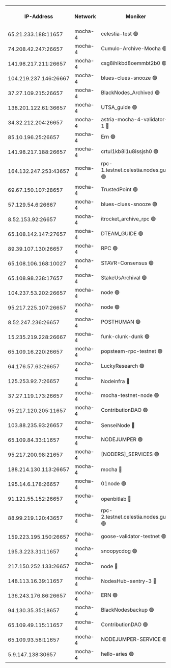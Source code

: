 


<table><tr><th>IP-Address</th><th>Network</th><th>Moniker</th><th>Latest Block Height</th><th>Earliest Block Height</th><th>Catching Up</th><th>Tx Index</th><th>Voting Power</th><th>Version</th><th>Scan Time</th></tr><tr><td>65.21.233.188:11657</td><td>mocha-4</td><td>celestia-test 🟢</td><td>4603616</td><td>0</td><td>False</td><td>on</td><td>0</td><td>3.3.1-mocha</td><td>2025-02-09T15:59:54.820859883UTC</td></tr><tr><td>74.208.42.247:26657</td><td>mocha-4</td><td>Cumulo-Archive-Mocha 🟢</td><td>4603584</td><td>1</td><td>False</td><td>on</td><td>0</td><td>3.3.1-mocha</td><td>2025-02-09T15:57:09.655419899UTC</td></tr><tr><td>141.98.217.211:26657</td><td>mocha-4</td><td>csg8ihlkbd8oemmbt2b0 🟢</td><td>4603585</td><td>1</td><td>False</td><td>on</td><td>0</td><td>3.3.0-mocha</td><td>2025-02-09T15:57:18.608707579UTC</td></tr><tr><td>104.219.237.146:26667</td><td>mocha-4</td><td>blues-clues-snooze 🟢</td><td>4603585</td><td>1</td><td>False</td><td>off</td><td>0</td><td>3.2.0-mocha</td><td>2025-02-09T15:57:19.289979900UTC</td></tr><tr><td>37.27.109.215:26657</td><td>mocha-4</td><td>BlackNodes_Archived 🟢</td><td>4603587</td><td>1</td><td>False</td><td>off</td><td>0</td><td>3.3.0-mocha</td><td>2025-02-09T15:57:25.790427622UTC</td></tr><tr><td>138.201.122.61:36657</td><td>mocha-4</td><td>UTSA_guide 🟢</td><td>4603587</td><td>1</td><td>False</td><td>on</td><td>0</td><td>3.3.1-mocha</td><td>2025-02-09T15:57:28.165275579UTC</td></tr><tr><td>34.32.212.204:26657</td><td>mocha-4</td><td>astria-mocha-4-validator-1 🔴</td><td>4603587</td><td>1</td><td>False</td><td>on</td><td>10509044</td><td>3.3.1-mocha</td><td>2025-02-09T15:57:28.560496179UTC</td></tr><tr><td>85.10.196.25:26657</td><td>mocha-4</td><td>Ern 🟢</td><td>4603589</td><td>1</td><td>False</td><td>on</td><td>0</td><td>3.3.1-mocha</td><td>2025-02-09T15:57:34.958189199UTC</td></tr><tr><td>141.98.217.188:26657</td><td>mocha-4</td><td>crtul1kb8i1u8issjsh0 🟢</td><td>4603591</td><td>1</td><td>False</td><td>on</td><td>0</td><td>3.3.0-mocha</td><td>2025-02-09T15:57:48.942023179UTC</td></tr><tr><td>164.132.247.253:43657</td><td>mocha-4</td><td>rpc-1.testnet.celestia.nodes.guru 🟢</td><td>4603598</td><td>1</td><td>False</td><td>on</td><td>0</td><td>3.3.1-mocha</td><td>2025-02-09T15:58:25.559996554UTC</td></tr><tr><td>69.67.150.107:28657</td><td>mocha-4</td><td>TrustedPoint 🟢</td><td>4603603</td><td>1</td><td>False</td><td>on</td><td>0</td><td>3.3.0-mocha</td><td>2025-02-09T15:58:51.086712603UTC</td></tr><tr><td>57.129.54.6:26667</td><td>mocha-4</td><td>blues-clues-snooze 🟢</td><td>4603604</td><td>1</td><td>False</td><td>off</td><td>0</td><td>3.2.0-mocha</td><td>2025-02-09T15:58:55.827001528UTC</td></tr><tr><td>8.52.153.92:26657</td><td>mocha-4</td><td>itrocket_archive_rpc 🟢</td><td>4603608</td><td>1</td><td>False</td><td>on</td><td>0</td><td>3.3.1-mocha</td><td>2025-02-09T15:59:14.849871985UTC</td></tr><tr><td>65.108.142.147:27657</td><td>mocha-4</td><td>DTEAM_GUIDE 🟢</td><td>4603611</td><td>1</td><td>False</td><td>on</td><td>0</td><td>3.3.1-mocha</td><td>2025-02-09T15:59:27.784803961UTC</td></tr><tr><td>89.39.107.130:26657</td><td>mocha-4</td><td>RPC 🟢</td><td>4603611</td><td>1</td><td>False</td><td>on</td><td>0</td><td>3.3.1-mocha</td><td>2025-02-09T15:59:28.118733244UTC</td></tr><tr><td>65.108.106.168:10027</td><td>mocha-4</td><td>STAVR-Consensus 🟢</td><td>4603615</td><td>1</td><td>False</td><td>on</td><td>0</td><td>3.3.1-mocha</td><td>2025-02-09T15:59:50.036780102UTC</td></tr><tr><td>65.108.98.238:17657</td><td>mocha-4</td><td>StakeUsArchival 🟢</td><td>4603616</td><td>1</td><td>False</td><td>off</td><td>0</td><td>3.3.0-mocha</td><td>2025-02-09T15:59:57.610966369UTC</td></tr><tr><td>104.237.53.202:26657</td><td>mocha-4</td><td>node 🟢</td><td>4603617</td><td>1</td><td>False</td><td>on</td><td>0</td><td>3.0.0-mocha</td><td>2025-02-09T15:59:58.971084432UTC</td></tr><tr><td>95.217.225.107:26657</td><td>mocha-4</td><td>node 🟢</td><td>4603617</td><td>1</td><td>False</td><td>on</td><td>0</td><td>3.3.1-mocha</td><td>2025-02-09T16:00:00.291251222UTC</td></tr><tr><td>8.52.247.236:26657</td><td>mocha-4</td><td>POSTHUMAN 🟢</td><td>4603618</td><td>1</td><td>False</td><td>on</td><td>0</td><td>3.3.1-mocha</td><td>2025-02-09T16:00:05.265181898UTC</td></tr><tr><td>15.235.219.228:26667</td><td>mocha-4</td><td>funk-clunk-dunk 🟢</td><td>4603620</td><td>1</td><td>False</td><td>off</td><td>0</td><td>3.2.0-mocha</td><td>2025-02-09T16:00:14.591124096UTC</td></tr><tr><td>65.109.16.220:26657</td><td>mocha-4</td><td>popsteam-rpc-testnet 🟢</td><td>4603621</td><td>1</td><td>False</td><td>on</td><td>0</td><td>3.3.1-mocha</td><td>2025-02-09T16:00:21.647349768UTC</td></tr><tr><td>64.176.57.63:26657</td><td>mocha-4</td><td>LuckyResearch 🟢</td><td>4603593</td><td>1582001</td><td>False</td><td>off</td><td>0</td><td>3.3.1-mocha</td><td>2025-02-09T15:57:56.378866516UTC</td></tr><tr><td>125.253.92.7:26657</td><td>mocha-4</td><td>Nodeinfra 🔴</td><td>4603592</td><td>2070001</td><td>False</td><td>on</td><td>500001</td><td>3.2.0</td><td>2025-02-09T15:57:54.867151992UTC</td></tr><tr><td>37.27.119.173:26657</td><td>mocha-4</td><td>mocha-testnet-node 🟢</td><td>4603615</td><td>2631379</td><td>False</td><td>on</td><td>0</td><td>3.3.0-mocha</td><td>2025-02-09T15:59:49.598067157UTC</td></tr><tr><td>95.217.120.205:11657</td><td>mocha-4</td><td>ContributionDAO 🟢</td><td>4603617</td><td>2723055</td><td>False</td><td>on</td><td>0</td><td>3.3.0-mocha</td><td>2025-02-09T15:59:59.456244770UTC</td></tr><tr><td>103.88.235.93:26657</td><td>mocha-4</td><td>SenseiNode 🔴</td><td>4603605</td><td>2968001</td><td>False</td><td>off</td><td>100008</td><td>3.3.0-mocha</td><td>2025-02-09T15:58:56.904222447UTC</td></tr><tr><td>65.109.84.33:11657</td><td>mocha-4</td><td>NODEJUMPER 🟢</td><td>4603617</td><td>3214501</td><td>False</td><td>off</td><td>0</td><td>3.0.0-mocha</td><td>2025-02-09T15:59:59.848177782UTC</td></tr><tr><td>95.217.200.98:21657</td><td>mocha-4</td><td>[NODERS]_SERVICES 🟢</td><td>4603585</td><td>3453468</td><td>False</td><td>on</td><td>0</td><td>3.2.0-mocha</td><td>2025-02-09T15:57:18.213212180UTC</td></tr><tr><td>188.214.130.113:26657</td><td>mocha-4</td><td>mocha 🔴</td><td>4603592</td><td>4163991</td><td>False</td><td>off</td><td>100001</td><td>3.3.0-mocha</td><td>2025-02-09T15:57:53.441068971UTC</td></tr><tr><td>195.14.6.178:26657</td><td>mocha-4</td><td>01node 🟢</td><td>4603609</td><td>4176001</td><td>False</td><td>on</td><td>0</td><td>3.3.1</td><td>2025-02-09T15:59:17.253396651UTC</td></tr><tr><td>91.121.55.152:26657</td><td>mocha-4</td><td>openbitlab 🔴</td><td>4603590</td><td>4177001</td><td>False</td><td>off</td><td>501058</td><td>3.3.1</td><td>2025-02-09T15:57:44.465814956UTC</td></tr><tr><td>88.99.219.120:43657</td><td>mocha-4</td><td>rpc-2.testnet.celestia.nodes.guru 🟢</td><td>4603614</td><td>4178037</td><td>False</td><td>on</td><td>0</td><td>3.3.1-mocha</td><td>2025-02-09T15:59:47.154337669UTC</td></tr><tr><td>159.223.195.150:26657</td><td>mocha-4</td><td>goose-validator-testnet 🟢</td><td>4603622</td><td>4180501</td><td>False</td><td>on</td><td>0</td><td>3.3.1-mocha</td><td>2025-02-09T16:00:24.821133339UTC</td></tr><tr><td>195.3.223.31:11657</td><td>mocha-4</td><td>snoopycdog 🟢</td><td>4603623</td><td>4208501</td><td>False</td><td>off</td><td>0</td><td>3.3.1-mocha</td><td>2025-02-09T16:00:29.309796378UTC</td></tr><tr><td>217.150.252.133:26657</td><td>mocha-4</td><td>node 🔴</td><td>4603611</td><td>4244833</td><td>False</td><td>off</td><td>100505</td><td>3.3.1-mocha</td><td>2025-02-09T15:59:30.486397522UTC</td></tr><tr><td>148.113.16.39:11657</td><td>mocha-4</td><td>NodesHub-sentry-3 🔴</td><td>4603605</td><td>4482671</td><td>False</td><td>on</td><td>107152</td><td>3.3.1</td><td>2025-02-09T15:58:59.863385219UTC</td></tr><tr><td>136.243.176.86:26657</td><td>mocha-4</td><td>ERN 🟢</td><td>4603617</td><td>4513501</td><td>False</td><td>off</td><td>0</td><td>3.3.1-mocha</td><td>2025-02-09T15:59:57.974056540UTC</td></tr><tr><td>94.130.35.35:18657</td><td>mocha-4</td><td>BlackNodesbackup 🟢</td><td>4603628</td><td>4579501</td><td>False</td><td>on</td><td>0</td><td>3.0.0-mocha</td><td>2025-02-09T16:00:56.754222712UTC</td></tr><tr><td>65.109.49.115:11657</td><td>mocha-4</td><td>ContributionDAO 🟢</td><td>4603604</td><td>4595041</td><td>False</td><td>off</td><td>0</td><td>3.3.0-mocha</td><td>2025-02-09T15:58:51.460103818UTC</td></tr><tr><td>65.109.93.58:11657</td><td>mocha-4</td><td>NODEJUMPER-SERVICE 🟢</td><td>4603628</td><td>4599501</td><td>False</td><td>off</td><td>0</td><td>3.0.0-mocha</td><td>2025-02-09T16:00:56.402910663UTC</td></tr><tr><td>5.9.147.138:30657</td><td>mocha-4</td><td>hello-aries 🟢</td><td>4603601</td><td>4601501</td><td>False</td><td>off</td><td>0</td><td>3.3.1-mocha</td><td>2025-02-09T15:58:38.087744696UTC</td></tr></table>